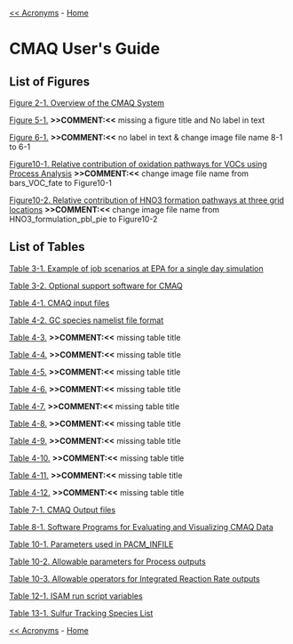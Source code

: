 <!-- BEGIN COMMENT -->

[<< Acronyms](CMAQ_UG_acronyms.md) - [Home](README.md)

<!-- END COMMENT -->

# CMAQ User's Guide

## List of Figures

[Figure 2-1. Overview of the CMAQ System](CMAQ_UG_ch02_program_structure.md#Figure2-1)

[Figure 5-1.](CMAQ_UG_ch05_compile_and_run.md#Figure5-1) **>>COMMENT:<<** missing a figure title and No label in text

[Figure 6-1.](CMAQ_UG_ch06_model_configuration_options.md#Figure6-1) **>>COMMENT:<<** no label in text & change image file name 8-1 to 6-1

[Figure10-1. Relative contribution of oxidation pathways for VOCs using Process Analysis](CMAQ_UG_ch10_process_analysis.md#Figure10-1)  **>>COMMENT:<<** change image file name from bars_VOC_fate to Figure10-1

[Figure10-2. Relative contribution of HNO3 formation pathways at three grid locations](CMAQ_UG_ch10_process_analysis.md#Figure10-2)  **>>COMMENT:<<** change image file name from HNO3_formulation_pbl_pie to Figure10-2

## List of Tables

[Table 3-1. Example of job scenarios at EPA for a single day simulation](CMAQ_UG_ch03_preparing_compute_environment.md#Table3-1)

[Table 3-2. Optional support software for CMAQ](CMAQ_UG_ch03_preparing_compute_environment.md#Table3-2)

[Table 4-1. CMAQ input files](CMAQ_UG_ch04_model_inputs.md#Table4-1)  

[Table 4-2. GC species namelist file format](CMAQ_UG_ch04_model_inputs.md#Table4-2) 

[Table 4-3.](CMAQ_UG_ch04_model_inputs.md#Table4-3) **>>COMMENT:<<** missing table title

[Table 4-4.](CMAQ_UG_ch04_model_inputs.md#Table4-4) **>>COMMENT:<<** missing table title

[Table 4-5.](CMAQ_UG_ch04_model_inputs.md#Table4-5) **>>COMMENT:<<** missing table title

[Table 4-6.](CMAQ_UG_ch04_model_inputs.md#Table4-6) **>>COMMENT:<<** missing table title

[Table 4-7.](CMAQ_UG_ch04_model_inputs.md#Table4-7) **>>COMMENT:<<** missing table title

[Table 4-8.](CMAQ_UG_ch04_model_inputs.md#Table4-8) **>>COMMENT:<<** missing table title

[Table 4-9.](CMAQ_UG_ch04_model_inputs.md#Table4-9) **>>COMMENT:<<** missing table title

[Table 4-10.](CMAQ_UG_ch04_model_inputs.md#Table4-10) **>>COMMENT:<<** missing table title

[Table 4-11.](CMAQ_UG_ch04_model_inputs.md#Table4-11) **>>COMMENT:<<** missing table title

[Table 4-12.](CMAQ_UG_ch04_model_inputs.md#Table4-12) **>>COMMENT:<<** missing table title

[Table 7-1. CMAQ Output files](CMAQ_UG_ch07_model_outputs.md#Table7-1)

[Table 8-1. Software Programs for Evaluating and Visualizing CMAQ Data](CMAQ_UG_ch08_analysis_tools.md#Table8-1)

[Table 10-1. Parameters used in PACM_INFILE](CMAQ_UG_ch10_process_analysis.md#Table10-1)

[Table 10-2. Allowable parameters for Process outputs](CMAQ_UG_ch10_process_analysis.md#Table10-2)

[Table 10-3. Allowable operators for Integrated Reaction Rate outputs](CMAQ_UG_ch10_process_analysis.md#Table10-3)

[Table 12-1. ISAM run script variables](CMAQ_UG_ch12_ISAM.md#Table12-1)

[Table 13-1. Sulfur Tracking Species List](CMAQ_UG_ch13_sulfur_tracking.md#Table13-1)


<!-- BEGIN COMMENT -->

[<< Acronyms](CMAQ_UG_acronyms.md) - [Home](README.md)

<!-- END COMMENT -->
